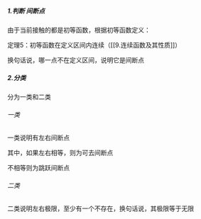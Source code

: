 ##### 1.判断 间断点
由于当前接触的都是初等函数，根据初等函数定义：

定理5：初等函数在定义区间内连续（[[9.连续函数及其性质]]）

换句话说，哪一点不在定义区间，说明它是间断点
##### 2.分类
分为一类和二类

###### 一类
一类说明有左右间断点

其中，如果左右相等，则为可去间断点

不相等则为跳跃间断点

###### 二类
二类说明左右极限，至少有一个不存在，换句话说，其极限等于无限
